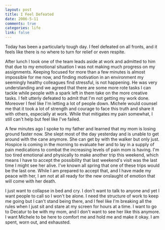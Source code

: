 ```yaml
--- 
layout: post
title: I Feel Defeated
date: 2006-5-11
comments: true
categories: life
link: false
---
```

Today has been a particularly tough day. I feel defeated on all fronts, and it feels like there is no where to turn for relief or even respite.

After lunch I took one of the team leads aside at work and admitted to him that due to my emotional situation I was not making much progress on my assignments. Keeping focused for more than a few minutes is almost impossible for me now, and finding motivation in an environment my seemingly healthy colleagues find stressful, is not happening. He was very understanding and we agreed that there are some more rote tasks I can tackle while people with a spark left in them take on the more creative tasks. I felt utterly defeated to admit that I'm not getting my work done. Moreover I feel like I'm letting a lot of people down. Michele would counsel me that it took a lot of strength and courage to face this truth and share it with others, especially at work. While that mitigates my pain somewhat, I still can't help but feel like I've failed.

A few minutes ago I spoke to my father and learned that my mom is losing ground faster now. She slept most of the day yesterday and is unable to get around with the cane anymore. She can get by with the walker but only just. Hospice is coming in the morning to evaluate her and to lay in a supply of pain medications to combat the increasing levels of pain mom is having. I'm too tired emotional and physically to make another trip this weekend, which means I have to accept the possibility that last weekend's visit was the last time I might see her alive. I've known all spring that one of these trips would be the last one. While I am prepared to accept that, and I have made my peace with her, I am not at all ready for the new onslaught of emotion that will come with her death.

I just want to collapse in bed and cry. I don't want to talk to anyone and yet I want people to call so I won't be alone. I need the structure of work to keep me going but I can't stand being there, and I feel like I'm breaking all the rules when I just sit and stare at my screen for hours at a time. I want to go to Decatur to be with my mom, and I don't want to see her like this anymore. I want Michele to be here to comfort me and hold me and make it okay. I am spent, worn out, and exhausted.
